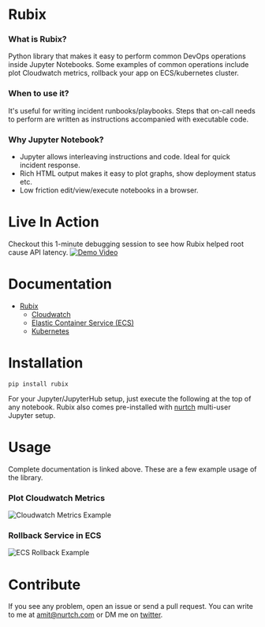 # Rubix

### What is Rubix?
Python library that makes it easy to perform common DevOps operations inside Jupyter Notebooks. Some examples of common operations include plot Cloudwatch metrics, rollback your app on ECS/kubernetes cluster.

### When to use it?
It's useful for writing incident runbooks/playbooks. Steps that on-call needs to perform are written as instructions accompanied with executable code.

### Why Jupyter Notebook?
  - Jupyter allows interleaving instructions and code. Ideal for quick incident response.
  - Rich HTML output makes it easy to plot graphs, show deployment status etc.
  - Low friction edit/view/execute notebooks in a browser.

# Live In Action
Checkout this 1-minute debugging session to see how Rubix helped root cause API latency.
[![Demo Video](https://uploads-ssl.webflow.com/5adf07174a787c7249ade79f/5b0cfeb0db589c364b44ee72_Video_Thumbnail_2.png)](https://www.youtube.com/watch?v=vvLXSAHCGF8&rel=0&autoplay=0 "API Latency Demo")

# Documentation
* [Rubix](http://docs.nurtch.com/en/latest/rubix-library/index.html)
  * [Cloudwatch](http://docs.nurtch.com/en/latest/rubix-library/aws/cloudwatch.html)
  * [Elastic Container Service (ECS)](http://docs.nurtch.com/en/latest/rubix-library/aws/ecs.html)
  * [Kubernetes](http://docs.nurtch.com/en/latest/rubix-library/kubernetes.html#api-usage)

# Installation
```
pip install rubix
```
For your Jupyter/JupyterHub setup, just execute the following at the top of any notebook. Rubix also comes pre-installed with [nurtch](http://nurtch.com) multi-user Jupyter setup.

# Usage
Complete documentation is linked above. These are a few example usage of the library.

### Plot Cloudwatch Metrics
![Cloudwatch Metrics Example](http://docs.nurtch.com/en/latest/_images/plot_metric_example.png)

### Rollback Service in ECS
![ECS Rollback Example](http://docs.nurtch.com/en/latest/_images/ecs_rollback.png)

# Contribute
If you see any problem, open an issue or send a pull request. You can write to me at [amit@nurtch.com](mailto:amit@nurtch.com) or DM me on [twitter](https://twitter.com/amittrathi).
